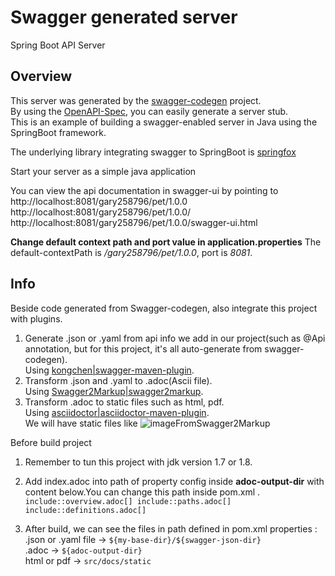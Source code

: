 # Swagger generated server

Spring Boot API Server 

## Overview  
This server was generated by the [swagger-codegen](https://github.com/swagger-api/swagger-codegen) project.  
By using the [OpenAPI-Spec](https://github.com/swagger-api/swagger-core), you can easily generate a server stub.  
This is an example of building a swagger-enabled server in Java using the SpringBoot framework.  

The underlying library integrating swagger to SpringBoot is [springfox](https://github.com/springfox/springfox)  

Start your server as a simple java application  

You can view the api documentation in swagger-ui by pointing to  
http://localhost:8081/gary258796/pet/1.0.0
http://localhost:8081/gary258796/pet/1.0.0/
http://localhost:8081/gary258796/pet/1.0.0/swagger-ui.html

**Change default context path and port value in application.properties**
The default-contextPath is */gary258796/pet/1.0.0*, port is *8081*.

## Info

Beside code generated from Swagger-codegen, also integrate this project with plugins.

1. Generate .json or .yaml from api info we add in our project(such as @Api annotation, but for this project, it's all auto-generate from swagger-codegen).  
   Using [kongchen|swagger-maven-plugin](https://github.com/kongchen/swagger-maven-plugin).
2. Transform .json and .yaml to .adoc(Ascii file).  
   Using [Swagger2Markup|swagger2markup](https://github.com/Swagger2Markup/swagger2markup).
3. Transform .adoc to static files such as html, pdf.  
   Using [asciidoctor|asciidoctor-maven-plugin](https://github.com/asciidoctor/asciidoctor-maven-plugin).  
   We will have static files like ![imageFromSwagger2Markup](https://github.com/Swagger2Markup/swagger2markup/raw/master/swagger2markup-documentation/src/docs/asciidoc/images/Swagger2Markup.PNG)

Before build project
1. Remember to tun this project with jdk version 1.7 or 1.8.
2. Add index.adoc into path of property config inside **adoc-output-dir** with content below.You can change this path inside pom.xml .
    `  
    include::overview.adoc[] include::paths.adoc[] include::definitions.adoc[]
    `
   
3. After build, we can see the files in path defined in pom.xml properties :   
    .json or .yaml file -> `${my-base-dir}/${swagger-json-dir}`  
    .adoc -> `${adoc-output-dir}`  
    html or pdf ->  `src/docs/static`
